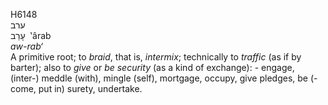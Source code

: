 <body>
  <p>H6148<br>  ערב  <br> עָרַב  ‎  ‛ârab  <br><i>aw-rab‘ </i><br>A primitive root; to <i>braid</i>, that is, <i>intermix</i>; technically to <i>traffic</i> (as if by barter); also to <i>give</i> or <i>be</i> <i>security</i> (as a kind of exchange): - engage, (inter-) meddle (with), mingle (self), mortgage, occupy, give pledges, be (-come, put in) surety, undertake.<br></p>
 </body>